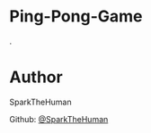 # Ping-Pong-Game
.

# Author
SparkTheHuman 

Github: <a href="https://github.com/SparkTheHuman">@SparkTheHuman</a>
